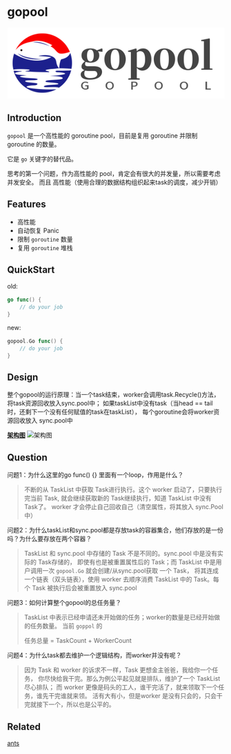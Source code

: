 # gopool
![gopool](../../imgs/gopool_logo.png)
## Introduction
`gopool` 是一个高性能的 goroutine pool，目前是复用 goroutine 并限制 goroutine 的数量。

它是 `go` 关键字的替代品。

思考的第一个问题，作为高性能的 pool，肯定会有很大的并发量，所以需要考虑并发安全。
而且 高性能（使用合理的数据结构组织起来task的调度，减少开销）

## Features
- 高性能
- 自动恢复 Panic
- 限制 `goroutine` 数量
- 复用 `goroutine` 堆栈

## QuickStart

old:
```go
go func() {
	// do your job
}
```

new:
```go
gopool.Go func() {
	// do your job
}
```

## Design
整个gopool的运行原理：当一个task结束，worker会调用task.Recycle()方法，将task资源回收放入sync.pool中；
如果taskList中没有task（当head == tail时，还剩下一个没有任何赋值的task在taskList），
每个goroutine会将worker资源回收放入 sync.pool中

**[架构图](https://po-files.ks3-cn-beijing.ksyun.com/631a35e8f346fb55d8aadc94_e8874d5b1cf6.png)**
![架构图](https://po-files.ks3-cn-beijing.ksyun.com/631a35e8f346fb55d8aadc94_e8874d5b1cf6.png)
## Question
问题1：为什么这里的go func() {} 里面有一个loop，作用是什么？
> 不断的从 TaskList 中获取 Task进行执行。这个 worker 启动了，只要执行完当前 Task, 
> 就会继续获取新的 Task继续执行，知道 TaskList 中没有 Task了。
> worker 才会停止自己回收自己（清空属性，将其放入 sync.Pool 中）

问题2：为什么taskList和sync.pool都是存放task的容器集合，他们存放的是一份吗？为什么要存放在两个容器？
> TaskList 和 sync.pool 中存储的 Task 不是不同的。sync.pool 中是没有实际的 Task存储的，
> 即使有也是被重置属性后的 Task；而 TaskList 中是用户调用一次 `gopool.Go` 就会创建/从sync.pool获取 一个 Task，
> 将其连成一个链表（双头链表），使用 worker 去顺序消费 TaskList 中的 Task。每个 Task 被执行后会被重置放入 sync.pool

问题3：如何计算整个gopool的总任务量？
> TaskList 中表示已经申请还未开始做的任务；worker的数量是已经开始做的任务数量。
> 当前 `goppol` 的
> 
> 任务总量 = TaskCount + WorkerCount

问题4：为什么task都去维护一个逻辑结构，而worker并没有呢？
> 因为 Task 和 worker 的诉求不一样，Task 更想金主爸爸，我给你一个任务，
> 你尽快给我干完。那么为例公平起见就是排队，维护了一个 TaskList 尽心排队；
> 而 worker 更像是码头的工人，谁干完活了，就来领取下一个任务，谁先干完谁就来领。
> 活有大有小，但是worker 是没有只会的，只会干完就接下一个，所以也是公平的。
 
## Related
[ants](https://github.com/panjf2000/ants) 